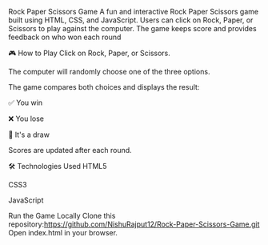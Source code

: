  Rock Paper Scissors Game
A fun and interactive Rock Paper Scissors game built using HTML, CSS, and JavaScript. Users can click on Rock, Paper, or Scissors to play against the computer. The game keeps score and provides feedback on who won each round

🎮 How to Play
Click on Rock, Paper, or Scissors.

The computer will randomly choose one of the three options.

The game compares both choices and displays the result:

✅ You win

❌ You lose

🔁 It's a draw

Scores are updated after each round.

🛠️ Technologies Used
HTML5

CSS3

JavaScript 

 Run the Game Locally
Clone this repository:https://github.com/NishuRajput12/Rock-Paper-Scissors-Game.git
Open index.html in your browser.
